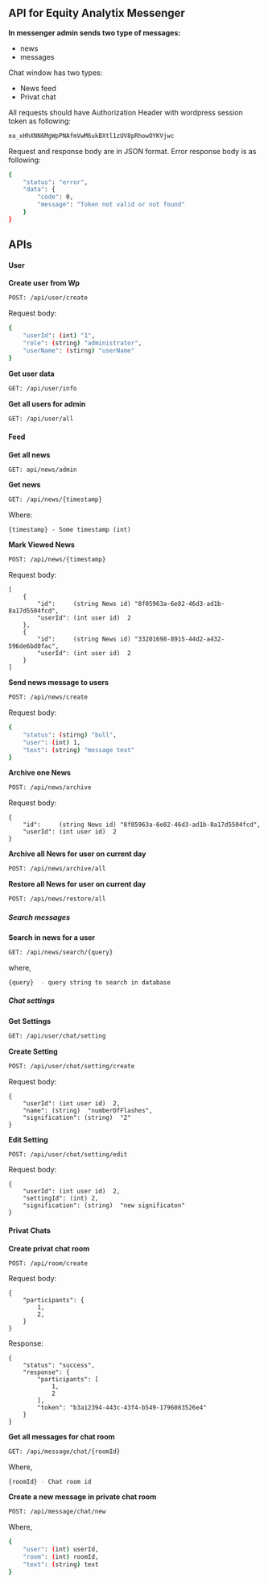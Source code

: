 ## API for Equity Analytix Messenger

**In messenger admin sends two type of messages:**
- news
- messages 

Chat window has two types:
- News feed
- Privat chat

All requests should have Authorization Header with wordpress session token as following: 
```bash
ea_xHhXNN6MgWpPNAfmVwM6ukBXtl1zUV8pRhowOYKVjwc
```

Request and response body are in JSON format.
Error response body is as following:
```bash
{
    "status": "error",
    "data": {
        "code": 0,
        "message": "Token not valid or not found"
    }
}
```

## APIs

#### User

**Create user from Wp**

```bash
POST: /api/user/create
```
 Request body:
```bash
{
    "userId": (int) "1",
    "role": (string) "administrator",
    "userName": (stirng) "userName"
}
```
**Get user data**

```bash
GET: /api/user/info
```

**Get all users for admin**

```bash
GET: /api/user/all
```

#### Feed

**Get all news**

```bash
GET: api/news/admin
```

**Get news**

```bash
GET: /api/news/{timestamp}
```
Where:
```
{timestamp} - Some timestamp (int)
```

**Mark Viewed News**
```bash
POST: /api/news/{timestamp}
```
Request body:
```
[
    {
        "id":     (string News id) "8f05963a-6e82-46d3-ad1b-8a17d5504fcd",
        "userId": (int user id)  2
    },
    {
        "id":     (string News id) "33201698-8915-44d2-a432-596de6bd0fac",
        "userId": (int user id)  2
    }
]
```

**Send news message to users**
```bash
POST: /api/news/create
```
Request body:
```bash
{ 
    "status": (stirng) "bull",
    "user": (int) 1,
    "text": (string) "message text"
}
```
**Archive one News**
```bash
POST: /api/news/archive
```
Request body:
```
{
    "id":     (string News id) "8f05963a-6e82-46d3-ad1b-8a17d5504fcd",
    "userId": (int user id)  2
}
```

**Archive all News for user on current day**

```bash
POST: /api/news/archive/all
```

**Restore all News for user on current day**

```bash
POST: /api/news/restore/all
```


##### Search messages

**Search in news  for a user** 
```bash
GET: /api/news/search/{query}
```
where,
```bash
{query}  - query string to search in database
```

##### Chat settings

**Get Settings**
```bash
GET: /api/user/chat/setting
```

**Create Setting**
```bash
POST: /api/user/chat/setting/create
```
Request body:
```
{
    "userId": (int user id)  2,
    "name": (string)  "numberOfFlashes",
    "signification": (string)  "2"
}
```

**Edit Setting**
```bash
POST: /api/user/chat/setting/edit
```
Request body:
```
{
    "userId": (int user id)  2,
    "settingId": (int) 2,
    "signification": (string)  "new significaton"
}
```

#### Privat Chats

**Create privat chat room**
```
POST: /api/room/create
```
Request body:
```
{
    "participants": {
        1,
        2,
    }
}
```
Response:
```
{
    "status": "success",
    "response": {
        "participants": [
            1,
            2
        ],
        "token": "b3a12394-443c-43f4-b549-1796083526e4"
    }
}
```


**Get all messages for chat room**
```bash
GET: /api/message/chat/{roomId}
```
Where,
```bash
{roomId} - Chat room id 
```
**Create a new message in private chat room**
```bash
POST: /api/message/chat/new
```
Where,
```bash
{
    "user": (int) userId,
    "room": (int) roomId,
    "text": (string) text
}
```
